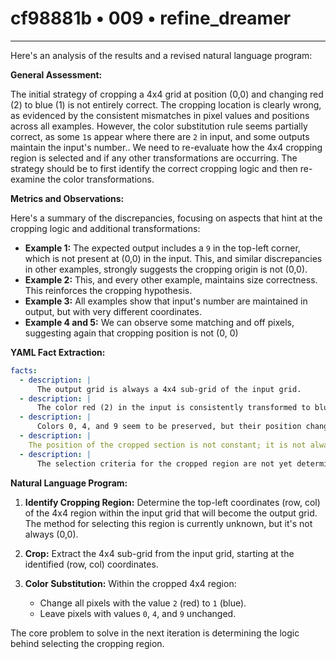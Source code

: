 # cf98881b • 009 • refine_dreamer

---
Here's an analysis of the results and a revised natural language program:

**General Assessment:**

The initial strategy of cropping a 4x4 grid at position (0,0) and changing red (2) to blue (1) is not entirely correct. The cropping location is clearly wrong, as evidenced by the consistent mismatches in pixel values and positions across all examples. However, the color substitution rule seems partially correct, as some `1`s appear where there are `2` in input, and some outputs maintain the input's number.. We need to re-evaluate how the 4x4 cropping region is selected and if any other transformations are occurring. The strategy should be to first identify the correct cropping logic and then re-examine the color transformations.

**Metrics and Observations:**

Here's a summary of the discrepancies, focusing on aspects that hint at the cropping logic and additional transformations:

*   **Example 1:** The expected output includes a `9` in the top-left corner, which is not present at (0,0) in the input. This, and similar discrepancies in other examples, strongly suggests the cropping origin is not (0,0).
*   **Example 2:** This, and every other example, maintains size correctness. This reinforces the cropping hypothesis.
*   **Example 3:** All examples show that input's number are maintained in output, but with very different coordinates.
*    **Example 4 and 5:** We can observe some matching and off pixels, suggesting again that cropping position is not (0, 0)

**YAML Fact Extraction:**

```yaml
facts:
  - description: |
      The output grid is always a 4x4 sub-grid of the input grid.
  - description: |
      The color red (2) in the input is consistently transformed to blue (1) in the output, but only within the cropped region.
  - description: |
      Colors 0, 4, and 9 seem to be preserved, but their position changes according to the cropping logic.
  - description: |
    The position of the cropped section is not constant; it is not always at the top-left corner (0,0).
  - description: |
      The selection criteria for the cropped region are not yet determined.
```

**Natural Language Program:**

1.  **Identify Cropping Region:** Determine the top-left coordinates (row, col) of the 4x4 region within the input grid that will become the output grid. The method for selecting this region is currently unknown, but it's not always (0,0).

2.  **Crop:** Extract the 4x4 sub-grid from the input grid, starting at the identified (row, col) coordinates.

3.  **Color Substitution:** Within the cropped 4x4 region:
    *   Change all pixels with the value `2` (red) to `1` (blue).
    *   Leave pixels with values `0`, `4`, and `9` unchanged.

The core problem to solve in the next iteration is determining the logic behind selecting the cropping region.

